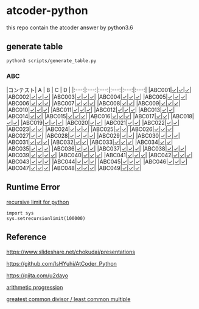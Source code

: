 # atcoder-python
this repo contain the atcoder answer by python3.6


## generate table
```
python3 scripts/generate_table.py
```

### ABC


|コンテスト| A | B | C | D |
|:---:|:---:|:---:|:---:|:---:|:---:|
|ABC001|[&check;](ABC/ABC001/A.py)|[&check;](ABC/ABC001/B.py)|[&check;](ABC/ABC001/C.py)|
|ABC002|[&check;](ABC/ABC002/A.py)|[&check;](ABC/ABC002/B.py)|[&check;](ABC/ABC002/C.py)|
|ABC003|[&check;](ABC/ABC003/A.py)|[&check;](ABC/ABC003/B.py)|[&check;](ABC/ABC003/C.py)|
|ABC004|[&check;](ABC/ABC004/A.py)|[&check;](ABC/ABC004/B.py)|[&check;](ABC/ABC004/C.py)|
|ABC005|[&check;](ABC/ABC005/A.py)|[&check;](ABC/ABC005/B.py)|[&check;](ABC/ABC005/C.py)|
|ABC006|[&check;](ABC/ABC006/A.py)|[&check;](ABC/ABC006/B.py)|[&check;](ABC/ABC006/C.py)|
|ABC007|[&check;](ABC/ABC007/A.py)|[&check;](ABC/ABC007/B.py)|[&check;](ABC/ABC007/C.py)|
|ABC008|[&check;](ABC/ABC008/A.py)|[&check;](ABC/ABC008/B.py)|
|ABC009|[&check;](ABC/ABC009/A.py)|[&check;](ABC/ABC009/B.py)|[&check;](ABC/ABC009/C.py)|
|ABC010|[&check;](ABC/ABC010/A.py)|[&check;](ABC/ABC010/B.py)|[&check;](ABC/ABC010/C.py)|
|ABC011|[&check;](ABC/ABC011/A.py)|[&check;](ABC/ABC011/B.py)|[&check;](ABC/ABC011/C.py)|
|ABC012|[&check;](ABC/ABC012/A.py)|[&check;](ABC/ABC012/B.py)|[&check;](ABC/ABC012/C.py)|
|ABC013|[&check;](ABC/ABC013/A.py)|[&check;](ABC/ABC013/B.py)|
|ABC014|[&check;](ABC/ABC014/A.py)|[&check;](ABC/ABC014/B.py)|
|ABC015|[&check;](ABC/ABC015/A.py)|[&check;](ABC/ABC015/B.py)|[&check;](ABC/ABC015/C.py)|
|ABC016|[&check;](ABC/ABC016/A.py)|[&check;](ABC/ABC016/B.py)|[&check;](ABC/ABC016/C.py)|
|ABC017|[&check;](ABC/ABC017/A.py)|[&check;](ABC/ABC017/B.py)|
|ABC018|[&check;](ABC/ABC018/A.py)|[&check;](ABC/ABC018/B.py)|
|ABC019|[&check;](ABC/ABC019/A.py)|[&check;](ABC/ABC019/B.py)|[&check;](ABC/ABC019/C.py)|
|ABC020|[&check;](ABC/ABC020/A.py)|[&check;](ABC/ABC020/B.py)|
|ABC021|[&check;](ABC/ABC021/A.py)|[&check;](ABC/ABC021/B.py)|
|ABC022|[&check;](ABC/ABC022/A.py)|[&check;](ABC/ABC022/B.py)|
|ABC023|[&check;](ABC/ABC023/A.py)|[&check;](ABC/ABC023/B.py)|
|ABC024|[&check;](ABC/ABC024/A.py)|[&check;](ABC/ABC024/B.py)|[&check;](ABC/ABC024/C.py)|
|ABC025|[&check;](ABC/ABC025/A.py)|[&check;](ABC/ABC025/B.py)|
|ABC026|[&check;](ABC/ABC026/A.py)|[&check;](ABC/ABC026/B.py)|[&check;](ABC/ABC026/C.py)|
|ABC027|[&check;](ABC/ABC027/A.py)|[&check;](ABC/ABC027/B.py)|
|ABC028|[&check;](ABC/ABC028/A.py)|[&check;](ABC/ABC028/B.py)|[&check;](ABC/ABC028/C.py)|[&check;](ABC/ABC028/D.py)|
|ABC029|[&check;](ABC/ABC029/A.py)|[&check;](ABC/ABC029/B.py)|
|ABC030|[&check;](ABC/ABC030/A.py)|[&check;](ABC/ABC030/B.py)|[&check;](ABC/ABC030/C.py)|
|ABC031|[&check;](ABC/ABC031/A.py)|[&check;](ABC/ABC031/B.py)|[&check;](ABC/ABC031/C.py)|
|ABC032|[&check;](ABC/ABC032/A.py)|[&check;](ABC/ABC032/B.py)|
|ABC033|[&check;](ABC/ABC033/A.py)|[&check;](ABC/ABC033/B.py)|[&check;](ABC/ABC033/C.py)|
|ABC034|[&check;](ABC/ABC034/A.py)|[&check;](ABC/ABC034/B.py)|
|ABC035|[&check;](ABC/ABC035/A.py)|[&check;](ABC/ABC035/B.py)|[&check;](ABC/ABC035/C.py)|
|ABC036|[&check;](ABC/ABC036/A.py)|[&check;](ABC/ABC036/B.py)|[&check;](ABC/ABC036/C.py)|
|ABC037|[&check;](ABC/ABC037/A.py)|[&check;](ABC/ABC037/B.py)|[&check;](ABC/ABC037/C.py)|
|ABC038|[&check;](ABC/ABC038/A.py)|[&check;](ABC/ABC038/B.py)|[&check;](ABC/ABC038/C.py)|
|ABC039|[&check;](ABC/ABC039/A.py)|[&check;](ABC/ABC039/B.py)|[&check;](ABC/ABC039/C.py)|[&check;](ABC/ABC039/D.py)|
|ABC040|[&check;](ABC/ABC040/A.py)|[&check;](ABC/ABC040/B.py)|[&check;](ABC/ABC040/C.py)|
|ABC041|[&check;](ABC/ABC041/A.py)|[&check;](ABC/ABC041/B.py)|[&check;](ABC/ABC041/C.py)|
|ABC042|[&check;](ABC/ABC042/A.py)|[&check;](ABC/ABC042/B.py)|[&check;](ABC/ABC042/C.py)|
|ABC043|[&check;](ABC/ABC043/A.py)|[&check;](ABC/ABC043/B.py)|[&check;](ABC/ABC043/C.py)|
|ABC044|[&check;](ABC/ABC044/A.py)|[&check;](ABC/ABC044/B.py)|[&check;](ABC/ABC044/C_test.py)|
|ABC045|[&check;](ABC/ABC045/A.py)|[&check;](ABC/ABC045/B.py)|[&check;](ABC/ABC045/C.py)|
|ABC046|[&check;](ABC/ABC046/A.py)|[&check;](ABC/ABC046/B.py)|[&check;](ABC/ABC046/C_wrong.py)|
|ABC047|[&check;](ABC/ABC047/A.py)|[&check;](ABC/ABC047/B.py)|[&check;](ABC/ABC047/C.py)|
|ABC048|[&check;](ABC/ABC048/A.py)|[&check;](ABC/ABC048/B.py)|[&check;](ABC/ABC048/C.py)|
|ABC049|[&check;](ABC/ABC049/A.py)|[&check;](ABC/ABC049/B.py)|[&check;](ABC/ABC049/C.py)|


## Runtime Error

[recursive limit for python](https://qiita.com/drken/items/e77685614f3c6bf86f44)
```
import sys
sys.setrecursionlimit(100000)
```

## Reference
https://www.slideshare.net/chokudai/presentations

https://github.com/IsHYuhi/AtCoder_Python

https://qiita.com/u2dayo

[arithmetic progression](https://anotools.com/python/775/)

[greatest common divisor / least common multiple](https://ictsr4.com/py/m0150.html)